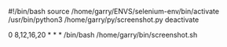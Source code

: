 #!/bin/bash
source /home/garry/ENVS/selenium-env/bin/activate
/usr/bin/python3 /home/garry/py/screenshot.py
deactivate


0 8,12,16,20 * * * /bin/bash /home/garry/bin/screenshot.sh

